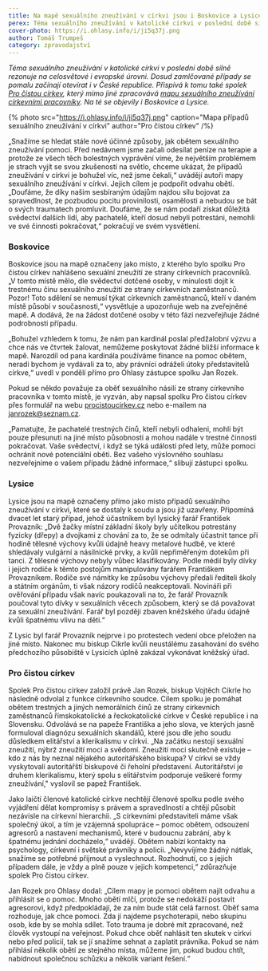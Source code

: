 ```yaml
---
title: Na mapě sexuálního zneužívání v církvi jsou i Boskovice a Lysice
perex: Téma sexuálního zneužívání v katolické církvi v poslední době silně rezonuje, a to i díky spolku Pro čistou církev, který vytvořil mapu sexuálního zneužívání církevními pracovníky.
cover-photo: https://i.ohlasy.info/i/ji5q37j.png
author: Tomáš Trumpeš
category: zpravodajství
---
```


*Téma sexuálního zneužívání v katolické církvi v poslední době silně rezonuje na celosvětové i evropské úrovni. Dosud zamlčované případy se pomalu začínají otevírat i v České republice. Přispívá k tomu také spolek [Pro čistou církev](https://www.procistoucirkev.cz/), který mimo jiné zpracovává [mapu sexuálního zneužívání církevními pracovníky](https://www.procistoucirkev.cz/mapa/). Na té se objevily i Boskovice a Lysice.*

{% photo src="https://i.ohlasy.info/i/ji5q37j.png" caption="Mapa případů sexuálního zneužívání v církvi" author="Pro čistou církev" /%}

„Snažíme se hledat stále nové účinné způsoby, jak obětem sexuálního zneužívání pomoci. Před nedávnem jsme začali odesílat peníze na terapie a protože ze všech těch bolestných vyprávění víme, že největším problémem je strach vyjít se svou zkušeností na světlo, chceme ukázat, že případů zneužívání v církvi je bohužel víc, než jsme čekali,“ uvádějí autoři mapy sexuálního zneužívání v církvi. Jejich cílem je podpořit odvahu obětí. „Doufáme, že díky našim sesbíraným údajům najdou sílu bojovat za spravedlnost, že pozbudou pocitu provinilosti, osamělosti a nebudou se bát o svých traumatech promluvit. Doufáme, že se nám podaří získat důležitá svědectví dalších lidí, aby pachatelé, kteří dosud nebyli potrestáni, nemohli ve své činnosti pokračovat,“ pokračují ve svém vysvětlení. 

### Boskovice

Boskovice jsou na mapě označeny jako místo, z kterého bylo spolku Pro čistou církev nahlášeno sexuální zneužití ze strany církevních pracovníků. „V tomto místě mělo, dle svědectví dotčené osoby, v minulosti dojít k trestnému činu sexuálního zneužití ze strany církevních zaměstnanců. Pozor! Toto sdělení se nemusí týkat církevních zaměstnanců, kteří v daném místě působí v současnosti,“ vysvětluje a upozorňuje web na zveřejněné mapě. A dodává, že na žádost dotčené osoby v této fázi nezveřejňuje žádné podrobnosti případu. 

„Bohužel vzhledem k tomu, že nám pan kardinál poslal předžalobní výzvu a chce nás ve čtvrtek žalovat, nemůžeme poskytovat žádné bližší informace k mapě. Narozdíl od pana kardinála používáme finance na pomoc obětem, neradi bychom je vydávali za to, aby právníci odráželi útoky představitelů církve,“ uvedl v pondělí přímo pro Ohlasy zástupce spolku Jan Rozek.

Pokud se někdo považuje za oběť sexuálního násilí ze strany církevního pracovníka v tomto místě, je vyzván, aby napsal spolku Pro čistou církev přes formulář na webu [procistoucirkev.cz](https://www.procistoucirkev.cz) nebo e-mailem na <janrozek@seznam.cz>.

„Pamatujte, že pachatelé trestných činů, kteří nebyli odhaleni, mohli být pouze přesunuti na jiné místo působnosti a mohou nadále v trestné činnosti pokračovat. Vaše svědectví, i když se týká událostí před lety, může pomoci ochránit nové potenciální oběti. Bez vašeho výslovného souhlasu nezveřejníme o vašem případu žádné informace,“ slibují zástupci spolku.

### Lysice

Lysice jsou na mapě označeny přímo jako místo případů sexuálního zneužívání v církvi, které se dostaly k soudu a jsou již uzavřeny. Připomíná dvacet let starý případ, jehož účastníkem byl lysický farář František Provazník: „Dvě žačky místní základní školy byly učitelkou potrestány fyzicky (dřepy) a dvojkami z chování za to, že se odmítaly účastnit tance při hodině tělesné výchovy kvůli údajně heavy metalové hudbě, ve které shledávaly vulgární a násilnické prvky, a kvůli nepřiměřeným dotekům při tanci. Z tělesné výchovy nebyly vůbec klasifikovány. Podle médií byly dívky i jejich rodiče k těmto postojům manipulovány farářem Františkem Provazníkem. Rodiče své námitky ke způsobu výchovy předali řediteli školy a státním orgánům, ti však názory rodičů neakceptovali. Novináři při ověřování případu však navíc poukazovali na to, že farář Provazník poučoval tyto dívky v sexuálních věcech způsobem, který se dá považovat za sexuální zneužívání. Farář byl později zbaven kněžského úřadu údajně kvůli špatnému vlivu na děti.“

Z Lysic byl farář Provazník nejprve i po protestech vedení obce přeložen na jiné místo. Nakonec mu biskup Cikrle kvůli neustálému zasahování do svého předchozího působiště v Lysicích úplně zakázal vykonávat kněžský úřad.

### Pro čistou církev

Spolek Pro čistou církev založil právě Jan Rozek, biskup Vojtěch Cikrle ho následně odvolal z funkce církevního soudce. Cílem spolku je pomáhat obětem trestných a jiných nemorálních činů ze strany církevních zaměstnanců římskokatolické a řeckokatolické církve v České republice i na Slovensku. Odvolává se na papeže Františka a jeho slova, ve kterých jasně formuloval diagnózu sexuálních skandálů, které jsou dle jeho soudu důsledkem elitářství a klerikalismu v církvi. „Na začátku nestojí sexuální zneužití, nýbrž zneužití moci a svědomí. Zneužití moci skutečně existuje – kdo z nás by neznal nějakého autoritářského biskupa? V církvi se vždy vyskytovali autoritářští biskupové či řeholní představení. Autoritářství je druhem klerikalismu, který spolu s elitářstvím podporuje veškeré formy zneužívání," vyslovil se papež František. 

Jako laičtí členové katolické církve nechtějí členové spolku podle svého vyjádření dělat kompromisy s právem a spravedlností a chtějí působit nezávisle na církevní hierarchii. „S církevními představiteli máme však společný úkol, a tím je vzájemná spolupráce – pomoc obětem, odsouzení agresorů a nastavení mechanismů, které v budoucnu zabrání, aby k špatnému jednání docházelo,“ uvádějí. Obětem nabízí kontakty na psychology, církevní i světské právníky a policii. „Nevyvíjíme žádný nátlak, snažíme se potřebné přijmout a vyslechnout. Rozhodnutí, co s jejich případem dále, je vždy a plně pouze v jejich kompetenci,“ zdůrazňuje spolek Pro čistou církev.

Jan Rozek pro Ohlasy dodal: „Cílem mapy je pomoci obětem najít odvahu a přihlásit se o pomoc. Mnoho obětí mlčí, protože se nedokáží postavit agresorovi, když předpokládají, že za ním bude stát celá farnost. Oběť sama rozhoduje, jak chce pomoci. Zda jí najdeme psychoterapii, nebo skupinu osob, kde by se mohla sdílet. Toto trauma je dobré mít zpracované, než člověk vystoupí na veřejnost. Pokud chce oběť nahlásit ten skutek v církvi nebo před policií, tak se jí snažíme sehnat a zaplatit právníka. Pokud se nám přihlásí několik obětí ze stejného místa, můžeme jim, pokud budou chtít, nabídnout společnou schůzku a několik variant řešení.“
